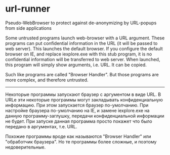 # url-runner
Pseudo-WebBrowser to protect against de-anonymizing by URL-popups from side applications



Some untrusted programs launch web-browser with a URL argument. These programs can put confidential information in the URL (it will be passed to web server). This launches the default browser. If you configure the default browser on IE, and replace iexplore.exe with this stub program, it is no confidential information will be transferred to web server. When launched, this program will simply show arguments, i.e. URL. It can be copied.

Such like programs are called "Browser Handler". But those programs are more complex, and therefore untrusted.

--------

Некоторые программы запускают браузер с аргументом в виде URL. В URLе эти некоторые программы могут закладывать конфиденциальную информацию. При этом запускается браузер по-умолчанию. При настройке браузера по-умолчанию на IE, и замене iexplore.exe на данную программу-заглушку, передачи конфиденциальной информации не будет. При запуске данная программа просто покажет что было передано в аргументах, т.е. URL.

Похожие программы вроде как называются "Browser Handler" или "обработчик браузера". Но те программы более сложные, и поэтому недоверительные.
